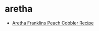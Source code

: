 # aretha

 * [Aretha Franklins Peach Cobbler Recipe](../index/a/aretha-franklins-peach-cobbler-recipe.json)

